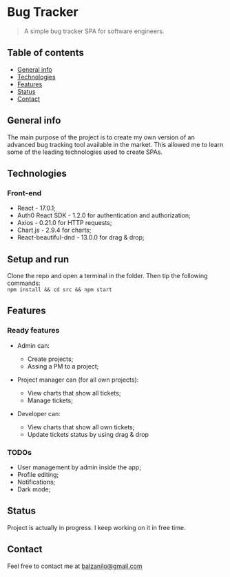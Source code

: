 # Bug Tracker
> A simple bug tracker SPA for software engineers.

## Table of contents
* [General info](#general-info)
* [Technologies](#technologies)
* [Features](#features)
* [Status](#status)
* [Contact](#contact)

## General info
The main purpose of the project is to create my own version of an advanced bug tracking tool available in the market. This allowed me to learn some of the leading technologies used to create SPAs.

<!-- ## Screenshots
[Example screenshot](./img/screenshot.png) -->

## Technologies
### Front-end
* React - 17.0.1;
* Auth0 React SDK - 1.2.0 for authentication and authorization;
* Axios - 0.21.0 for HTTP requests;
* Chart.js - 2.9.4 for charts;
* React-beautiful-dnd - 13.0.0 for drag & drop;

## Setup and run
Clone the repo and open a terminal in the folder. Then tip the following commands:\
`npm install && cd src && npm start`

## Features
### Ready features
* Admin can:
  * Create projects;
  * Assing a PM to a project;
  
* Project manager can (for all own projects):
  * View charts that show all tickets;
  * Manage tickets;
  
* Developer can:
  * View charts that show all own tickets;
  * Update tickets status by using drag & drop

### TODOs 
* User management by admin inside the app;
* Profile editing;
* Notifications;
* Dark mode;

## Status
Project is actually in progress. I keep working on it in free time.

## Contact
Feel free to contact me at balzanilo@gmail.com
